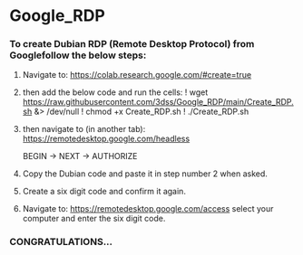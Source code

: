 # Google_RDP

### To create Dubian RDP (Remote Desktop Protocol) from Googlefollow the below steps:

1) Navigate to:
https://colab.research.google.com/#create=true

2) then add the below code and run the cells:
! wget https://raw.githubusercontent.com/3dss/Google_RDP/main/Create_RDP.sh &> /dev/null
! chmod +x Create_RDP.sh 
! ./Create_RDP.sh

3) then navigate to (in another tab):
https://remotedesktop.google.com/headless

    BEGIN -> NEXT -> AUTHORIZE

4) Copy the Dubian code and paste it in step number 2 when asked.

5) Create a six digit code and confirm it again.

6) Navigate to:
https://remotedesktop.google.com/access
    select your computer and enter the six digit code.

### CONGRATULATIONS...
